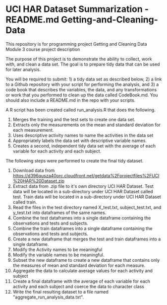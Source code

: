 UCI HAR Dataset Summarization - README.md 
Getting-and-Cleaning-Data
=========================

This repository is for programming project Getting and Cleaning Data
Module 3 course project description

The purpose of this project is to demonstrate the ability to collect, work with, and clean a data set. The goal is to prepare tidy data that can be used for later analysis. 

 You will be required to submit: 1) a tidy data set as described below, 2) a link to a Github repository with your script for performing the analysis, and 3) a code book that describes the variables, the data, and any transformations or work that you performed to clean up the data called CodeBook.md. You should also include a README.md in the repo with your scripts. 

A R script has been created called run_analysis.R that does the following. 
1. Merges the training and the test sets to create one data set.
2. Extracts only the measurements on the mean and standard deviation for each measurement. 
3. Uses descriptive activity names to name the activities in the data set
4. Appropriately labels the data set with descriptive variable names. 
5. Creates a second, independent tidy data set with the average of each variable for each activity and each subject.  

The following steps were performed to create the final tidy dataset.
1. Download data from https://d396qusza40orc.cloudfront.net/getdata%2Fprojectfiles%2FUCI%20HAR%20Dataset.zip 
2. Extract data from .zip file to it's own directory UCI HAR Dataset.  Test data will be located in a sub-directory under UCI HAR Dataset called test.  Train data will be located in a sub-directory under UCI HAR Dataset called train.
3. Read the files in the test directory named X_test.txt, subject_test.txt, and y_test.txt into dataframes of the same names.
4. Combine the test dataframes into a single dataframe containing the observations and tests and subjects.  
5. Combine the train dataframes into a single dataframe containing the observations and tests and subjects.  
6. Create a new dataframe that merges the test and train dataframes into a single dataframe.
7. Modify the Activity names to be meaningful
8. Modify the variable names to be meaningful.
9. Subset the new dataframe to create a new dataframe that contains only the measures of mean and standard deviation for each measure.
10. Aggregate the data to calculate average values for each activity and subject
11. Create a final dataframe with the average of each variable for each activity and each subject and coerce the data to character class
12. Write the final resulting dataset to a file named "aggregate_run_analysis_data.txt".